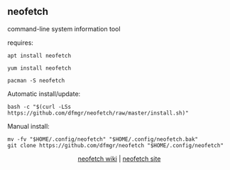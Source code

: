 ## neofetch  
  
command-line system information tool  
  
requires:    
```
apt install neofetch
```  
```
yum install neofetch
```  
```
pacman -S neofetch
```  
  
Automatic install/update:
```
bash -c "$(curl -LSs https://github.com/dfmgr/neofetch/raw/master/install.sh)"
```
Manual install:
```
mv -fv "$HOME/.config/neofetch" "$HOME/.config/neofetch.bak"
git clone https://github.com/dfmgr/neofetch "$HOME/.config/neofetch"
```
  
  
<p align=center>
  <a href="https://wiki.archlinux.org/index.php/neofetch" target="_blank">neofetch wiki</a>  |  
  <a href="https://github.com/dylanaraps/neofetch" target="_blank">neofetch site</a>
</p>  
